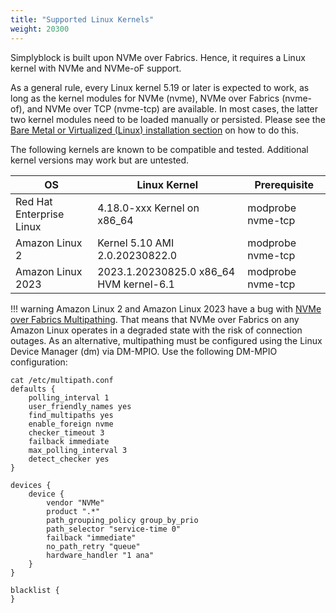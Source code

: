 ```yaml
---
title: "Supported Linux Kernels"
weight: 20300
---
```


Simplyblock is built upon NVMe over Fabrics. Hence, it requires a Linux kernel with NVMe and NVMe-oF support.

As a general rule, every Linux kernel 5.19 or later is expected to work, as long as the kernel modules for NVMe (nvme),
NVMe over Fabrics (nvme-of), and NVMe over TCP (nvme-tcp) are available. In most cases, the latter two kernel
modules need to be loaded manually or persisted. Please see
the [Bare Metal or Virtualized (Linux) installation section](../deployments/baremetal/index.md) on how to do this.

The following kernels are known to be compatible and tested. Additional kernel versions may work but are untested.

| OS                       | Linux Kernel                            | Prerequisite      |
|--------------------------|-----------------------------------------|-------------------|
| Red Hat Enterprise Linux | 4.18.0-xxx Kernel on x86_64             | modprobe nvme-tcp |
| Amazon Linux 2           | Kernel 5.10 AMI 2.0.20230822.0          | modprobe nvme-tcp |
| Amazon Linux 2023        | 2023.1.20230825.0 x86_64 HVM kernel-6.1 | modprobe nvme-tcp |

!!! warning
    Amazon Linux 2 and Amazon Linux 2023 have a bug with
    [NVMe over Fabrics Multipathing](../important-notes/terminology.md#multipathing). That means that NVMe over Fabrics
    on any Amazon Linux operates in a degraded state with the risk of connection outages. As an alternative,
    multipathing must be configured using the Linux Device Manager (dm) via DM-MPIO. Use the following DM-MPIO configuration:

    cat /etc/multipath.conf 
    defaults {
        polling_interval 1
        user_friendly_names yes
        find_multipaths yes
        enable_foreign nvme
        checker_timeout 3
        failback immediate
        max_polling_interval 3
        detect_checker yes
    }

    devices {
        device {
            vendor "NVMe"
            product ".*"
            path_grouping_policy group_by_prio
            path_selector "service-time 0"
            failback "immediate"
            no_path_retry "queue"
            hardware_handler "1 ana"
        }
    }
    
    blacklist {
    }
